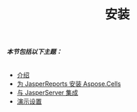 ﻿---
title: 安装
type: docs
weight: 30
url: /zh/jasperreports/installation/
---
###### **本节包括以下主题：**
- [介绍](/cells/zh/jasperreports/introduction/)
- [为 JasperReports 安装 Aspose.Cells](/cells/zh/jasperreports/installing-aspose-cells-for-jasperreports/)
- [与 JasperServer 集成](/cells/zh/jasperreports/integration-with-jasperserver/)
- [演示设置](/cells/zh/jasperreports/demos-setup/)
